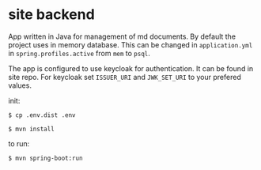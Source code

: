 # site backend
App written in Java for management of md documents. By default the project uses in memory database. This can be changed in `application.yml` in `spring.profiles.active` from `mem` to `psql`.

The app is configured to use keycloak for authentication. It can be found in site repo. 
For keycloak set `ISSUER_URI` and `JWK_SET_URI` to your prefered values.

init: 

    $ cp .env.dist .env     

    $ mvn install
to run:

    $ mvn spring-boot:run
